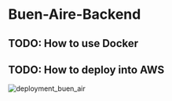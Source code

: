 # Buen-Aire-Backend

## TODO: How to use Docker

## TODO: How to deploy into AWS
![deployment_buen_air](https://user-images.githubusercontent.com/49543713/112902271-59bb3c80-9092-11eb-8f6e-4d227244802a.png)

